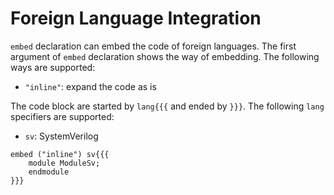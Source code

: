 # Foreign Language Integration

`embed` declaration can embed the code of foreign languages.
The first argument of `embed` declaration shows the way of embedding.
The following ways are supported:

* `"inline"`: expand the code as is

The code block are started by `lang{{{` and ended by `}}}`.
The following `lang` specifiers are supported:

* `sv`: SystemVerilog

```veryl,playground
embed ("inline") sv{{{
    module ModuleSv;
    endmodule
}}}
```
